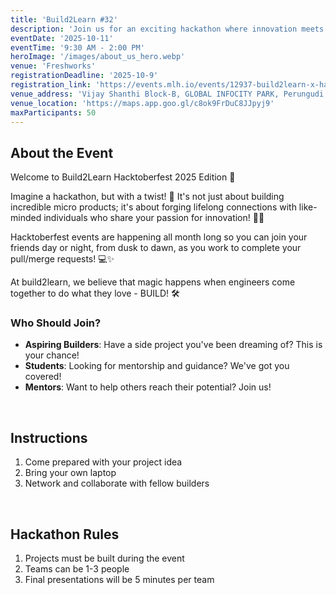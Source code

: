 ```yaml
---
title: 'Build2Learn #32'
description: 'Join us for an exciting hackathon where innovation meets community!'
eventDate: '2025-10-11'
eventTime: '9:30 AM - 2:00 PM'
heroImage: '/images/about_us_hero.webp'
venue: 'Freshworks'
registrationDeadline: '2025-10-9'
registration_link: 'https://events.mlh.io/events/12937-build2learn-x-hacktoberfest'
venue_address: 'Vijay Shanthi Block-B, GLOBAL INFOCITY PARK, Perungudi, Chennai, Tamil Nadu 600096'
venue_location: 'https://maps.app.goo.gl/c8ok9FrDuC8JJpyj9'
maxParticipants: 50
---
```


## About the Event

​Welcome to Build2Learn Hacktoberfest 2025 Edition 🎃

Imagine a hackathon, but with a twist! 🤔 It's not just about building incredible micro products; it's about forging lifelong connections with like-minded individuals who share your passion for innovation! 🤝💡

Hacktoberfest events are happening all month long so you can join your friends day or night, from dusk to dawn, as you work to complete your pull/merge requests! 💻✨

At build2learn, we believe that magic happens when engineers come together to do what they love - BUILD! 🛠

### Who Should Join?

- **Aspiring Builders**: Have a side project you've been dreaming of? This is your chance!
- **Students**: Looking for mentorship and guidance? We've got you covered!
- **Mentors**: Want to help others reach their potential? Join us!

<br />

## Instructions

1. Come prepared with your project idea
2. Bring your own laptop
3. Network and collaborate with fellow builders

<br />

## Hackathon Rules

1. Projects must be built during the event
2. Teams can be 1-3 people
3. Final presentations will be 5 minutes per team
